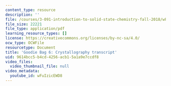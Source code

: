 ```yaml
---
content_type: resource
description: ''
file: /courses/3-091-introduction-to-solid-state-chemistry-fall-2018/wFuIzicEWD8_transcript.pdf
file_size: 22221
file_type: application/pdf
learning_resource_types: []
license: https://creativecommons.org/licenses/by-nc-sa/4.0/
ocw_type: OCWFile
resourcetype: Document
title: 'Goodie Bag 6: Crystallography transcript'
uid: 9614bcc5-b4cd-4256-acb1-5a1a9e7ccdf8
video_files:
  video_thumbnail_file: null
video_metadata:
  youtube_id: wFuIzicEWD8
---
```

